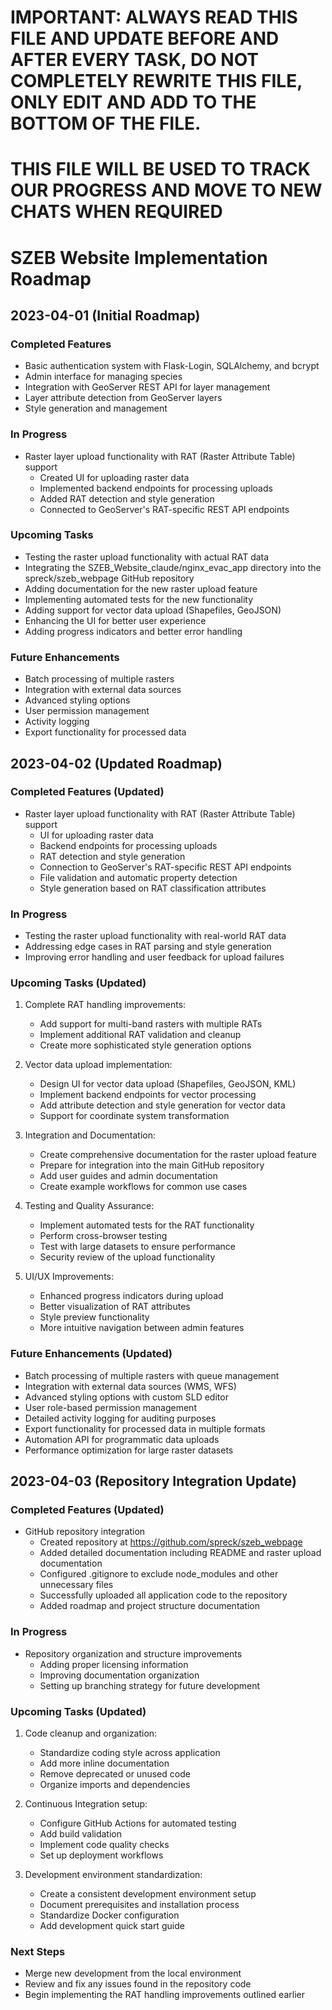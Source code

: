 # IMPORTANT: ALWAYS READ THIS FILE AND UPDATE BEFORE AND AFTER EVERY TASK, DO NOT COMPLETELY REWRITE THIS FILE, ONLY EDIT AND ADD TO THE BOTTOM OF THE FILE.
# THIS FILE WILL BE USED TO TRACK OUR PROGRESS AND MOVE TO NEW CHATS WHEN REQUIRED

# SZEB Website Implementation Roadmap

## 2023-04-01 (Initial Roadmap)

### Completed Features
- Basic authentication system with Flask-Login, SQLAlchemy, and bcrypt
- Admin interface for managing species
- Integration with GeoServer REST API for layer management
- Layer attribute detection from GeoServer layers
- Style generation and management

### In Progress
- Raster layer upload functionality with RAT (Raster Attribute Table) support
  - Created UI for uploading raster data
  - Implemented backend endpoints for processing uploads
  - Added RAT detection and style generation
  - Connected to GeoServer's RAT-specific REST API endpoints

### Upcoming Tasks
- Testing the raster upload functionality with actual RAT data
- Integrating the SZEB_Website_claude/nginx_evac_app directory into the spreck/szeb_webpage GitHub repository
- Adding documentation for the new raster upload feature
- Implementing automated tests for the new functionality
- Adding support for vector data upload (Shapefiles, GeoJSON)
- Enhancing the UI for better user experience
- Adding progress indicators and better error handling

### Future Enhancements
- Batch processing of multiple rasters
- Integration with external data sources
- Advanced styling options
- User permission management
- Activity logging
- Export functionality for processed data

## 2023-04-02 (Updated Roadmap)

### Completed Features (Updated)
- Raster layer upload functionality with RAT (Raster Attribute Table) support
  - UI for uploading raster data
  - Backend endpoints for processing uploads
  - RAT detection and style generation
  - Connection to GeoServer's RAT-specific REST API endpoints
  - File validation and automatic property detection
  - Style generation based on RAT classification attributes

### In Progress
- Testing the raster upload functionality with real-world RAT data
- Addressing edge cases in RAT parsing and style generation
- Improving error handling and user feedback for upload failures

### Upcoming Tasks (Updated)
1. Complete RAT handling improvements:
   - Add support for multi-band rasters with multiple RATs
   - Implement additional RAT validation and cleanup
   - Create more sophisticated style generation options

2. Vector data upload implementation:
   - Design UI for vector data upload (Shapefiles, GeoJSON, KML)
   - Implement backend endpoints for vector processing
   - Add attribute detection and style generation for vector data
   - Support for coordinate system transformation

3. Integration and Documentation:
   - Create comprehensive documentation for the raster upload feature
   - Prepare for integration into the main GitHub repository
   - Add user guides and admin documentation
   - Create example workflows for common use cases

4. Testing and Quality Assurance:
   - Implement automated tests for the RAT functionality
   - Perform cross-browser testing
   - Test with large datasets to ensure performance
   - Security review of the upload functionality

5. UI/UX Improvements:
   - Enhanced progress indicators during upload
   - Better visualization of RAT attributes
   - Style preview functionality
   - More intuitive navigation between admin features

### Future Enhancements (Updated)
- Batch processing of multiple rasters with queue management
- Integration with external data sources (WMS, WFS)
- Advanced styling options with custom SLD editor
- User role-based permission management
- Detailed activity logging for auditing purposes
- Export functionality for processed data in multiple formats
- Automation API for programmatic data uploads
- Performance optimization for large raster datasets

## 2023-04-03 (Repository Integration Update)

### Completed Features (Updated)
- GitHub repository integration
  - Created repository at https://github.com/spreck/szeb_webpage
  - Added detailed documentation including README and raster upload documentation
  - Configured .gitignore to exclude node_modules and other unnecessary files
  - Successfully uploaded all application code to the repository
  - Added roadmap and project structure documentation

### In Progress
- Repository organization and structure improvements
  - Adding proper licensing information
  - Improving documentation organization
  - Setting up branching strategy for future development

### Upcoming Tasks (Updated)
1. Code cleanup and organization:
   - Standardize coding style across application
   - Add more inline documentation
   - Remove deprecated or unused code
   - Organize imports and dependencies

2. Continuous Integration setup:
   - Configure GitHub Actions for automated testing
   - Add build validation
   - Implement code quality checks
   - Set up deployment workflows

3. Development environment standardization:
   - Create a consistent development environment setup
   - Document prerequisites and installation process
   - Standardize Docker configuration
   - Add development quick start guide

### Next Steps
- Merge new development from the local environment
- Review and fix any issues found in the repository code
- Begin implementing the RAT handling improvements outlined earlier